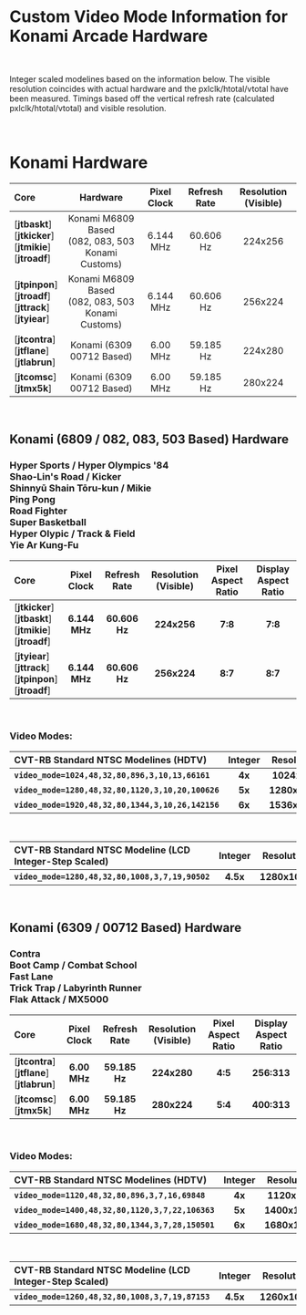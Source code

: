 
# Custom Video Mode Information for Konami Arcade Hardware

<br>

Integer scaled modelines based on the information below. The visible resolution coincides with actual hardware and the pxlclk/htotal/vtotal have been measured. Timings based off the vertical refresh rate (calculated pxlclk/htotal/vtotal) and visible resolution.

<br>

# Konami Hardware

| Core | Hardware | Pixel Clock | Refresh Rate | Resolution (Visible) |
|:--|:--:|:--:|:--:|:--:|
[**jtbaskt**]<br>[**jtkicker**]<br>[**jtmikie**]<br>[**jtroadf**] | Konami M6809 Based<br>(082, 083, 503 Konami Customs) | 6.144 MHz | 60.606 Hz | 224x256 |
[**jtpinpon**]<br>[**jtroadf**]<br>[**jttrack**]<br>[**jtyiear**] | Konami M6809 Based<br>(082, 083, 503 Konami Customs) | 6.144 MHz | 60.606 Hz | 256x224 |
[**jtcontra**]<br>[**jtflane**]<br>[**jtlabrun**] | Konami (6309<br>00712 Based) | 6.00 MHz | 59.185 Hz | 224x280 |
[**jtcomsc**]<br>[**jtmx5k**] | Konami (6309<br>00712 Based) | 6.00 MHz | 59.185 Hz | 280x224 |

<br>

## Konami (6809 / 082, 083, 503 Based) Hardware

### Hyper Sports / Hyper Olympics '84<br>Shao-Lin's Road / Kicker<br>Shinnyū Shain Tōru-kun / Mikie<br>Ping Pong<br>Road Fighter<br>Super Basketball<br>Hyper Olypic / Track & Field<br>Yie Ar Kung-Fu

| Core | Pixel Clock | Refresh Rate | Resolution (Visible) | Pixel Aspect Ratio | Display Aspect Ratio |
|:--|:--:|:--:|:--:|:--:|:--:|
[**jtkicker**]<br>[**jtbaskt**]<br>[**jtmikie**]<br>[**jtroadf**] | **6.144 MHz** | **60.606 Hz** | **224x256** | **7:8** | **7:8** |
[**jtyiear**]<br>[**jttrack**]<br>[**jtpinpon**]<br>[**jtroadf**] | **6.144 MHz** | **60.606 Hz** | **256x224** | **8:7** | **8:7** |

<br>

### Video Modes:

| CVT-RB Standard NTSC Modelines (HDTV) | Integer | Resolution | Horizontal |
|:--|:--:|:--:|:--:|
**`video_mode=1024,48,32,80,896,3,10,13,66161`**    | **4x** | **1024x896**  | **4x** |
**`video_mode=1280,48,32,80,1120,3,10,20,100626`**  | **5x** | **1280x1120** | **5x** |
**`video_mode=1920,48,32,80,1344,3,10,26,142156`**  | **6x** | **1536x1344** | **6x** |

<br>

| CVT-RB Standard NTSC Modeline (LCD Integer-Step Scaled) | Integer | Resolution | Horizontal | vscale_mode |
|:--|:--:|:--:|:--:|:--:|
**`video_mode=1280,48,32,80,1008,3,7,19,90502`** | **4.5x** | **1280x1008** | **5x** | **2** |

<br>

## Konami (6309 / 00712 Based) Hardware

### Contra<br>Boot Camp / Combat School<br>Fast Lane<br>Trick Trap / Labyrinth Runner<br>Flak Attack / MX5000

| Core | Pixel Clock | Refresh Rate | Resolution (Visible) | Pixel Aspect Ratio | Display Aspect Ratio |
|:--|:--:|:--:|:--:|:--:|:--:|
[**jtcontra**]<br>[**jtflane**]<br>[**jtlabrun**] | **6.00 MHz** | **59.185 Hz** | **224x280** | **4:5** | **256:313** |
[**jtcomsc**]<br>[**jtmx5k**] | **6.00 MHz** | **59.185 Hz** | **280x224** | **5:4** | **400:313** |

<br>

### Video Modes:

| CVT-RB Standard NTSC Modelines (HDTV) | Integer | Resolution | Horizontal |
|:--|:--:|:--:|:--:|
**`video_mode=1120,48,32,80,896,3,7,16,69848`**    | **4x** | **1120x896**  | **4x** |
**`video_mode=1400,48,32,80,1120,3,7,22,106363`**  | **5x** | **1400x1120** | **5x** |
**`video_mode=1680,48,32,80,1344,3,7,28,150501`**  | **6x** | **1680x1344** | **6x** |

<br>

| CVT-RB Standard NTSC Modeline (LCD Integer-Step Scaled) | Integer | Resolution | Horizontal | vscale_mode |
|:--|:--:|:--:|:--:|:--:|
**`video_mode=1260,48,32,80,1008,3,7,19,87153`** | **4.5x** | **1260x1008** | **5x** | **2** |

<br>
